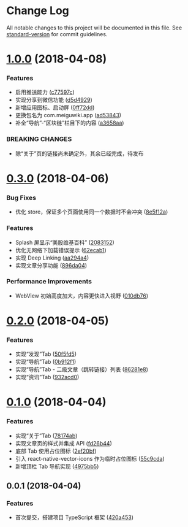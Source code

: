 # Change Log

All notable changes to this project will be documented in this file. See [standard-version](https://github.com/conventional-changelog/standard-version) for commit guidelines.

<a name="1.0.0"></a>
# [1.0.0](https://git.coding.net/yandb/meiguwiki/compare/v0.3.0...v1.0.0) (2018-04-08)


### Features

* 启用推送能力 ([c77597c](https://git.coding.net/yandb/meiguwiki/commits/c77597c))
* 实现分享到微信功能 ([d5d4929](https://git.coding.net/yandb/meiguwiki/commits/d5d4929))
* 新增应用图标、启动屏 ([0ff72dd](https://git.coding.net/yandb/meiguwiki/commits/0ff72dd))
* 更换包名为 com.meiguwiki.app ([ad53843](https://git.coding.net/yandb/meiguwiki/commits/ad53843))
* 补全“导航”-“区块链”栏目下的内容 ([a3658aa](https://git.coding.net/yandb/meiguwiki/commits/a3658aa))


### BREAKING CHANGES

* 除“关于”页的链接尚未确定外，其余已经完成，待发布



<a name="0.3.0"></a>
# [0.3.0](https://git.coding.net/yandb/meiguwiki/compare/v0.2.0...v0.3.0) (2018-04-06)


### Bug Fixes

* 优化 store，保证多个页面使用同一个数据时不会冲突 ([8e5f12a](https://git.coding.net/yandb/meiguwiki/commits/8e5f12a))


### Features

* Splash 屏显示“美股维基百科” ([2083152](https://git.coding.net/yandb/meiguwiki/commits/2083152))
* 优化无网络下加载错误提示 ([62ecab1](https://git.coding.net/yandb/meiguwiki/commits/62ecab1))
* 实现 Deep Linking ([aa294a4](https://git.coding.net/yandb/meiguwiki/commits/aa294a4))
* 实现文章分享功能 ([896da04](https://git.coding.net/yandb/meiguwiki/commits/896da04))


### Performance Improvements

* WebView 初始高度加大，内容更快进入视野 ([010db76](https://git.coding.net/yandb/meiguwiki/commits/010db76))



<a name="0.2.0"></a>
# [0.2.0](https://git.coding.net/yandb/meiguwiki/compare/v0.1.0...v0.2.0) (2018-04-05)


### Features

* 实现“发现”Tab ([50f5fd5](https://git.coding.net/yandb/meiguwiki/commits/50f5fd5))
* 实现“导航”Tab ([0b912f1](https://git.coding.net/yandb/meiguwiki/commits/0b912f1))
* 实现“导航”Tab - 二级文章（跳转链接）列表 ([86281e8](https://git.coding.net/yandb/meiguwiki/commits/86281e8))
* 实现“资讯”Tab ([932acd0](https://git.coding.net/yandb/meiguwiki/commits/932acd0))



<a name="0.1.0"></a>
# [0.1.0](https://git.coding.net/yandb/meiguwiki/compare/v0.0.1...v0.1.0) (2018-04-04)


### Features

* 实现“关于”Tab ([78174ab](https://git.coding.net/yandb/meiguwiki/commits/78174ab))
* 实现文章页的样式并集成 API ([fd26b44](https://git.coding.net/yandb/meiguwiki/commits/fd26b44))
* 底部 Tab 使用占位图标 ([2ef20bf](https://git.coding.net/yandb/meiguwiki/commits/2ef20bf))
* 引入 react-native-vector-icons 作为临时占位图标 ([55c9cda](https://git.coding.net/yandb/meiguwiki/commits/55c9cda))
* 新增顶栏 Tab 导航实现 ([4975bb5](https://git.coding.net/yandb/meiguwiki/commits/4975bb5))



<a name="0.0.1"></a>
## 0.0.1 (2018-04-04)


### Features

* 首次提交，搭建项目 TypeScript 框架 ([420a453](https://git.coding.net/yandb/meiguwiki/commits/420a453))
